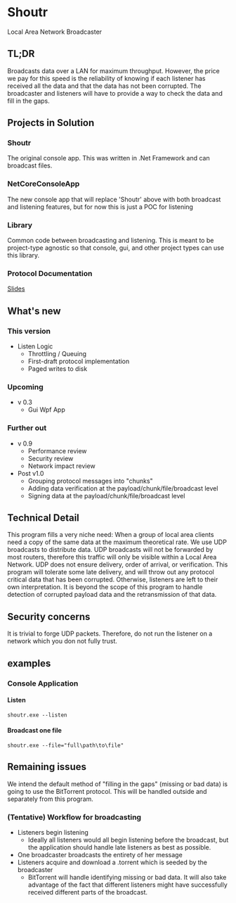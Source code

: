 # Shoutr
Local Area Network Broadcaster

## TL;DR
Broadcasts data over a LAN for maximum throughput. However, the price we pay for this speed is the reliability of knowing if each listener has received all the data and that the data has not been corrupted. The broadcaster and listeners will have to provide a way to check the data and fill in the gaps.

## Projects in Solution
### Shoutr
   The original console app. This was written in .Net Framework and can broadcast files.

### NetCoreConsoleApp
   The new console app that will replace 'Shoutr' above with both broadcast and listening features, but for now this is just a POC for listening

### Library
   Common code between broadcasting and listening. This is meant to be project-type agnostic so that console, gui, and other project types can use this library.

### Protocol Documentation
   [Slides](https://docs.google.com/presentation/d/1IqBBzTBrykF9-Zw34GQDIrYgL3kA21jB26MuMpO7WNU/edit#slide=id.p)

## What's new

### This version
* Listen Logic
  * Throttling / Queuing
  * First-draft protocol implementation
  * Paged writes to disk

### Upcoming 
* v 0.3
  * Gui Wpf App

### Further out 
* v 0.9 
  * Performance review
  * Security review
  * Network impact review
* Post v1.0
  * Grouping protocol messages into "chunks"
  * Adding data verification at the payload/chunk/file/broadcast level
  * Signing data at the payload/chunk/file/broadcast level

## Technical Detail
This program fills a very niche need: When a group of local area clients need a copy of the same data at the maximum theoretical rate. We use UDP broadcasts to distribute data. UDP broadcasts will not be forwarded by most routers, therefore this traffic will only be visible within a Local Area Network. UDP does not ensure delivery, order of arrival, or verification. This program will tolerate some late delivery, and will throw out any protocol critical data that has been corrupted. Otherwise, listeners are left to their own interpretation. It is beyond the scope of this program to handle detection of corrupted payload data and the retransmission of that data. 
## Security concerns
It is trivial to forge UDP packets. Therefore, do not run the listener on a network which you don not fully trust.
## examples
### Console Application
#### Listen
`shoutr.exe --listen`
#### Broadcast one file
`shoutr.exe --file="full\path\to\file"`
## Remaining issues
We intend the default method of "filling in the gaps" (missing or bad data) is going to use the BitTorrent protocol. This will be handled outside and separately from this program.
### (Tentative) Workflow for broadcasting
* Listeners begin listening
  - Ideally all listeners would all begin listening before the broadcast, but the application should handle late listeners as best as possible.
* One broadcaster broadcasts the entirety of her message
* Listeners acquire and download a .torrent which is seeded by the broadcaster
  - BitTorrent will handle identifying missing or bad data. It will also take advantage of the fact that different listeners might have successfully received different parts of the broadcast.



